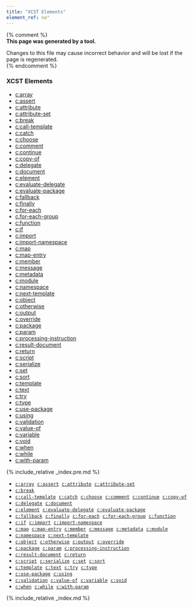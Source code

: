```yaml
---
title: "XCST Elements"
element_ref: no"
---
```


{% comment %}  
**This page was generated by a tool.**  

Changes to this file may cause incorrect behavior and will be lost if the page is
regenerated.  
{% endcomment %}

<nav role="navigation" class="browser">
   <div>
      <h3>XCST Elements</h3>
      <ul>
         <li><a href="array.html">c:array</a></li>
         <li><a href="assert.html">c:assert</a></li>
         <li><a href="attribute.html">c:attribute</a></li>
         <li><a href="attribute-set.html">c:attribute-set</a></li>
         <li><a href="break.html">c:break</a></li>
         <li><a href="call-template.html">c:call-template</a></li>
         <li><a href="catch.html">c:catch</a></li>
         <li><a href="choose.html">c:choose</a></li>
         <li><a href="comment.html">c:comment</a></li>
         <li><a href="continue.html">c:continue</a></li>
         <li><a href="copy-of.html">c:copy-of</a></li>
         <li><a href="delegate.html">c:delegate</a></li>
         <li><a href="document.html">c:document</a></li>
         <li><a href="element.html">c:element</a></li>
         <li><a href="evaluate-delegate.html">c:evaluate-delegate</a></li>
         <li><a href="evaluate-package.html">c:evaluate-package</a></li>
         <li><a href="fallback.html">c:fallback</a></li>
         <li><a href="finally.html">c:finally</a></li>
         <li><a href="for-each.html">c:for-each</a></li>
         <li><a href="for-each-group.html">c:for-each-group</a></li>
         <li><a href="function.html">c:function</a></li>
         <li><a href="if.html">c:if</a></li>
         <li><a href="import.html">c:import</a></li>
         <li><a href="import-namespace.html">c:import-namespace</a></li>
         <li><a href="map.html">c:map</a></li>
         <li><a href="map-entry.html">c:map-entry</a></li>
         <li><a href="member.html">c:member</a></li>
         <li><a href="message.html">c:message</a></li>
         <li><a href="metadata.html">c:metadata</a></li>
         <li><a href="module.html">c:module</a></li>
         <li><a href="namespace.html">c:namespace</a></li>
         <li><a href="next-template.html">c:next-template</a></li>
         <li><a href="object.html">c:object</a></li>
         <li><a href="otherwise.html">c:otherwise</a></li>
         <li><a href="output.html">c:output</a></li>
         <li><a href="override.html">c:override</a></li>
         <li><a href="package.html">c:package</a></li>
         <li><a href="param.html">c:param</a></li>
         <li><a href="processing-instruction.html">c:processing-instruction</a></li>
         <li><a href="result-document.html">c:result-document</a></li>
         <li><a href="return.html">c:return</a></li>
         <li><a href="script.html">c:script</a></li>
         <li><a href="serialize.html">c:serialize</a></li>
         <li><a href="set.html">c:set</a></li>
         <li><a href="sort.html">c:sort</a></li>
         <li><a href="template.html">c:template</a></li>
         <li><a href="text.html">c:text</a></li>
         <li><a href="try.html">c:try</a></li>
         <li><a href="type.html">c:type</a></li>
         <li><a href="use-package.html">c:use-package</a></li>
         <li><a href="using.html">c:using</a></li>
         <li><a href="validation.html">c:validation</a></li>
         <li><a href="value-of.html">c:value-of</a></li>
         <li><a href="variable.html">c:variable</a></li>
         <li><a href="void.html">c:void</a></li>
         <li><a href="when.html">c:when</a></li>
         <li><a href="while.html">c:while</a></li>
         <li><a href="with-param.html">c:with-param</a></li>
      </ul>
   </div>
</nav>

{% include_relative _index.pre.md %}

<ul class="ref-element-list">
   <li><a href="array.html"><code>c:array</code></a> &nbsp;<a href="assert.html"><code>c:assert</code></a> &nbsp;<a href="attribute.html"><code>c:attribute</code></a> &nbsp;<a href="attribute-set.html"><code>c:attribute-set</code></a></li>
   <li><a href="break.html"><code>c:break</code></a></li>
   <li><a href="call-template.html"><code>c:call-template</code></a> &nbsp;<a href="catch.html"><code>c:catch</code></a> &nbsp;<a href="choose.html"><code>c:choose</code></a> &nbsp;<a href="comment.html"><code>c:comment</code></a> &nbsp;<a href="continue.html"><code>c:continue</code></a> &nbsp;<a href="copy-of.html"><code>c:copy-of</code></a></li>
   <li><a href="delegate.html"><code>c:delegate</code></a> &nbsp;<a href="document.html"><code>c:document</code></a></li>
   <li><a href="element.html"><code>c:element</code></a> &nbsp;<a href="evaluate-delegate.html"><code>c:evaluate-delegate</code></a> &nbsp;<a href="evaluate-package.html"><code>c:evaluate-package</code></a></li>
   <li><a href="fallback.html"><code>c:fallback</code></a> &nbsp;<a href="finally.html"><code>c:finally</code></a> &nbsp;<a href="for-each.html"><code>c:for-each</code></a> &nbsp;<a href="for-each-group.html"><code>c:for-each-group</code></a> &nbsp;<a href="function.html"><code>c:function</code></a></li>
   <li><a href="if.html"><code>c:if</code></a> &nbsp;<a href="import.html"><code>c:import</code></a> &nbsp;<a href="import-namespace.html"><code>c:import-namespace</code></a></li>
   <li><a href="map.html"><code>c:map</code></a> &nbsp;<a href="map-entry.html"><code>c:map-entry</code></a> &nbsp;<a href="member.html"><code>c:member</code></a> &nbsp;<a href="message.html"><code>c:message</code></a> &nbsp;<a href="metadata.html"><code>c:metadata</code></a> &nbsp;<a href="module.html"><code>c:module</code></a></li>
   <li><a href="namespace.html"><code>c:namespace</code></a> &nbsp;<a href="next-template.html"><code>c:next-template</code></a></li>
   <li><a href="object.html"><code>c:object</code></a> &nbsp;<a href="otherwise.html"><code>c:otherwise</code></a> &nbsp;<a href="output.html"><code>c:output</code></a> &nbsp;<a href="override.html"><code>c:override</code></a></li>
   <li><a href="package.html"><code>c:package</code></a> &nbsp;<a href="param.html"><code>c:param</code></a> &nbsp;<a href="processing-instruction.html"><code>c:processing-instruction</code></a></li>
   <li><a href="result-document.html"><code>c:result-document</code></a> &nbsp;<a href="return.html"><code>c:return</code></a></li>
   <li><a href="script.html"><code>c:script</code></a> &nbsp;<a href="serialize.html"><code>c:serialize</code></a> &nbsp;<a href="set.html"><code>c:set</code></a> &nbsp;<a href="sort.html"><code>c:sort</code></a></li>
   <li><a href="template.html"><code>c:template</code></a> &nbsp;<a href="text.html"><code>c:text</code></a> &nbsp;<a href="try.html"><code>c:try</code></a> &nbsp;<a href="type.html"><code>c:type</code></a></li>
   <li><a href="use-package.html"><code>c:use-package</code></a> &nbsp;<a href="using.html"><code>c:using</code></a></li>
   <li><a href="validation.html"><code>c:validation</code></a> &nbsp;<a href="value-of.html"><code>c:value-of</code></a> &nbsp;<a href="variable.html"><code>c:variable</code></a> &nbsp;<a href="void.html"><code>c:void</code></a></li>
   <li><a href="when.html"><code>c:when</code></a> &nbsp;<a href="while.html"><code>c:while</code></a> &nbsp;<a href="with-param.html"><code>c:with-param</code></a></li>
</ul>

{% include_relative _index.md %}

